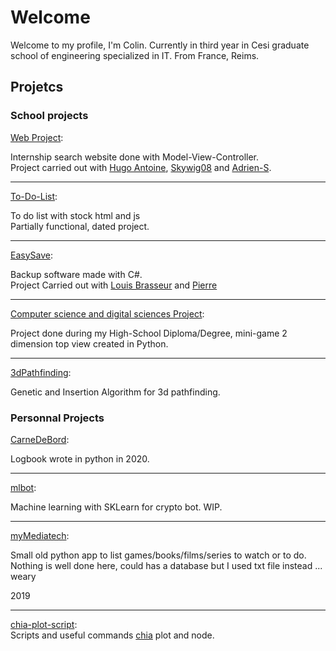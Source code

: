 # Welcome

Welcome to my profile, I'm Colin. 
Currently in third year in Cesi graduate school of engineering specialized in IT. From France, Reims.

## Projetcs

### School projects

[Web Project](https://github.com/ColinHmrl/Projet-Web):  

Internship search website done with Model-View-Controller.  
Project carried out with [Hugo Antoine](https://github.com/Hugo-Antoine), [Skywig08](https://github.com/Skywig08) and [Adrien-S](https://github.com/Adrien-S).

---

[To-Do-List](https://github.com/ColinHmrl/to-do):  

To do list with stock html and js  
Partially functional, dated project.

---

[EasySave](https://github.com/ColinHmrl/EasySave):  

Backup software made with C#.  
Project Carried out with [Louis Brasseur](https://github.com/louisbrasseur) and [Pierre](https://github.com/Pierree-A)

---

[Computer science and digital sciences Project](https://github.com/ColinHmrl/Projet-ISN):  

Project done during my High-School Diploma/Degree, mini-game 2 dimension top view created in Python.  

---

[3dPathfinding](https://github.com/ColinHmrl/3dPathfinding):  

Genetic and Insertion Algorithm for 3d pathfinding.

### Personnal Projects

[CarneDeBord](https://github.com/ColinHmrl/CarnetDeBord):

Logbook wrote in python in 2020.

---

[mlbot](https://github.com/ColinHmrl/mlbot):  

Machine learning with SKLearn for crypto bot. WIP.

---

[myMediatech](https://github.com/ColinHmrl/myMediatech):  

Small old python app to list games/books/films/series to watch or to do. Nothing is well done here, could has a database but I used txt file instead ... weary  

2019  

---


[chia-plot-script](https://github.com/ColinHmrl/chia-plot-script):  
Scripts and useful commands [chia](https://github.com/Chia-Network) plot and node.
